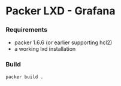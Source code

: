 # Packer LXD - Grafana

### Requirements
* packer 1.6.6 (or earlier supporting hcl2)
* a working lxd installation

### Build
```bash
packer build .
```
